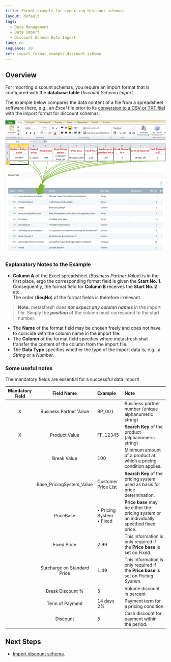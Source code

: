 ```yaml
---
title: Format example for importing discount schemas
layout: default
tags:
  - Data Management
  - Data Import
  - Discount Schema Data Import
lang: en
sequence: 10
ref: import_format_example_discount_schema
---
```


## Overview
For importing discount schemas, you require an import format that is configured with the **database table** *Discount Schema Import*.

The example below compares the data content of a file from a spreadsheet software (here, e.g., an *Excel* file prior to its [conversion to a CSV or TXT file](Import_file_useful_tips)) with the import format for discount schemas:

![](assets/Discount_schema_import_Excel_table_Format.png)

### Explanatory Notes to the Example
- **Column A** of the Excel spreadsheet (*Business Partner Value*) is in the first place, ergo the corresponding format field is given the **Start No. 1**. Consequently, the format field for **Column B** receives the **Start No. 2** etc.<br> The order (**SeqNo**) of the format fields is therefore irrelevant.
 >**Note:** metasfresh does ***not expect any column names*** in the import file. Simply the ***position*** of the column must correspond to the start number.

- The **Name** of the format field may be chosen freely and does not have to coincide with the column name in the import file.
- The **Column** of the format field specifies where metasfresh shall transfer the content of the column from the import file.
- The **Data Type** specifies whether the type of the import data is, e.g., a *String* or a *Number*.

### Some useful notes
The mandatory fields are essential for a successful data import!

| Mandatory Field | Field Name | Example | Note |
| :---: | :---: | :--- | :--- |
| X | Business Partner Value | BP_001 | Business partner number (unique alphanumeric string) |
| X | Product Value | FF_12345 | **Search Key** of the product (alphanumeric string) |
| | Break Value | 100 | Minimum amount of a product at which a pricing condition applies. |
| | Base_PricingSystem_Value | Customer Price List | **Search Key** of the pricing system used as basis for price determination. |
| | PriceBase | • Pricing System<br> • Fixed | **Price base** may be either the pricing system or an individually specified fixed price. |
| | Fixed Price | 2.99 | This information is only required if the **Price base** is set on *Fixed*. |
| | Surcharge on Standard Price | 1.49 | This information is only required if the **Price base** is set on *Pricing System*. |
| | Break Discount % | 5 | Volume discount in percent |
| | Term of Payment | 14 days 2% | Payment term for a pricing condition |
| | Discount | 5 | Cash discount for payment within the period. |

## Next Steps
- [Import discount schema](Import_discount_schema).
